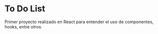 # To Do List
Primer proyecto realizado en React para entender el uso de componentes, hooks, entre otros.   
